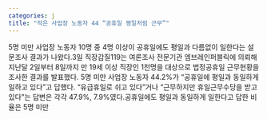 ```yaml
---
categories: j
title: "작은 사업장 노동자 44 “공휴일 평일처럼 근무”"
---
```

5명 미만 사업장 노동자 10명 중 4명 이상이 공휴일에도 평일과 다름없이 일한다는 설문조사 결과가 나왔다.3일 직장갑질119는 여론조사 전문기관 엠브레인퍼블릭에 의뢰해 지난달 2일부터 8일까지 만 19세 이상 직장인 1천명을 대상으로 법정공휴일 근무현황을 조사한 결과를 발표했다. 5명 미만 사업장 노동자 44.2%가 “공휴일에 평일과 동일하게 일하고 있다”고 답했다. “유급휴일로 쉬고 있다”거나 “근무하지만 휴일근무수당을 받고 있다”는 답변은 각각 47.9%, 7.9%였다.공휴일에도 평일과 동일하게 일한다고 답한 비율은 5명 미만